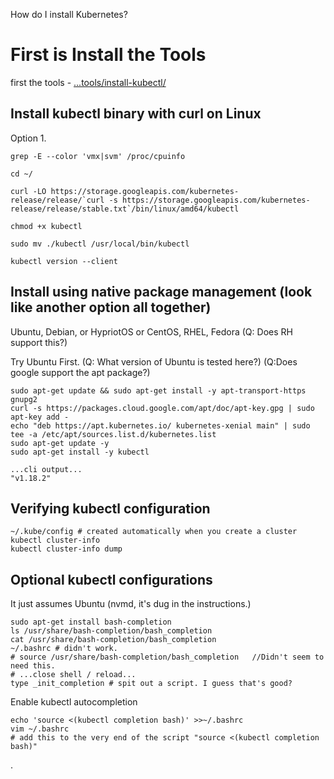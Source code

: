 How do I install Kubernetes?

# First is Install the Tools

first the tools - [...tools/install-kubectl/](https://kubernetes.io/docs/tasks/tools/install-kubectl/)


## Install kubectl binary with curl on Linux
Option 1.
```
grep -E --color 'vmx|svm' /proc/cpuinfo

cd ~/

curl -LO https://storage.googleapis.com/kubernetes-release/release/`curl -s https://storage.googleapis.com/kubernetes-release/release/stable.txt`/bin/linux/amd64/kubectl

chmod +x kubectl

sudo mv ./kubectl /usr/local/bin/kubectl

kubectl version --client

```

## Install using native package management (look like another option all together)

Ubuntu, Debian, or HypriotOS or CentOS, RHEL, Fedora (Q: Does RH support this?)

Try Ubuntu First. (Q: What version of Ubuntu is tested here?)
(Q:Does google support the apt package?)
```
sudo apt-get update && sudo apt-get install -y apt-transport-https gnupg2
curl -s https://packages.cloud.google.com/apt/doc/apt-key.gpg | sudo apt-key add -
echo "deb https://apt.kubernetes.io/ kubernetes-xenial main" | sudo tee -a /etc/apt/sources.list.d/kubernetes.list
sudo apt-get update -y
sudo apt-get install -y kubectl

...cli output...
"v1.18.2"

```



## Verifying kubectl configuration


```
~/.kube/config # created automatically when you create a cluster
kubectl cluster-info
kubectl cluster-info dump
```


## Optional kubectl configurations
It just assumes Ubuntu (nvmd, it's dug in the instructions.)

```
sudo apt-get install bash-completion
ls /usr/share/bash-completion/bash_completion
cat /usr/share/bash-completion/bash_completion
~/.bashrc # didn't work.
# source /usr/share/bash-completion/bash_completion   //Didn't seem to need this.
# ...close shell / reload...
type _init_completion # spit out a script. I guess that's good?
```

Enable kubectl autocompletion

```
echo 'source <(kubectl completion bash)' >>~/.bashrc
vim ~/.bashrc
# add this to the very end of the script "source <(kubectl completion bash)"
```
























.
